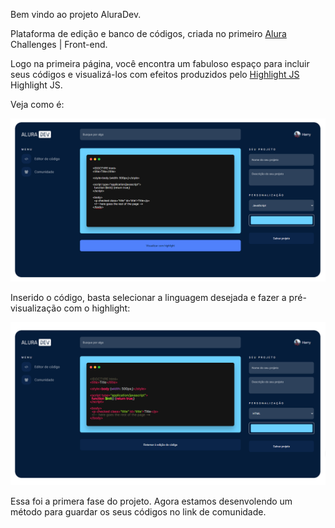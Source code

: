 Bem vindo ao projeto AluraDev.

Plataforma de edição e banco de códigos, criada no primeiro [Alura](https://www.alura.com.br/) Challenges | Front-end.

Logo na primeira página, você encontra um fabuloso espaço para incluir seus códigos e visualizá-los com efeitos produzidos pelo [Highlight JS](https://highlightjs.org/) Highlight JS.

Veja como é:

![alt text](https://github.com/gustavofisica/AluraDev/blob/main/AluraDev%20Edit.png)

Inserido o código, basta selecionar a linguagem desejada e fazer a pré-visualização com o highlight:

![alt text](https://github.com/gustavofisica/AluraDev/blob/main/AluraDev%20Preview.png)

Essa foi a primera fase do projeto. 
Agora estamos desenvolendo um método para guardar os seus códigos no link de comunidade.
